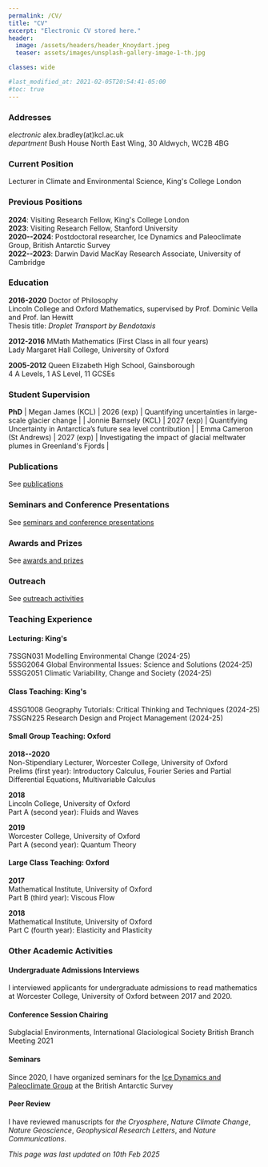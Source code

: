 ```yaml
---
permalink: /CV/
title: "CV"
excerpt: "Electronic CV stored here."
header:
  image: /assets/headers/header_Knoydart.jpeg
  teaser: assets/images/unsplash-gallery-image-1-th.jpg

classes: wide

#last_modified_at: 2021-02-05T20:54:41-05:00
#toc: true
---
```


### Addresses
*electronic* alex.bradley(at)kcl.ac.uk  
*department* Bush House North East Wing, 30 Aldwych, WC2B 4BG  

### Current Position
Lecturer in Climate and Environmental Science, King's College London

### Previous Positions
**2024**: Visiting Research Fellow, King's College London  
**2023**: Visiting Research Fellow, Stanford University  
**2020--2024**: Postdoctoral researcher, Ice Dynamics and Paleoclimate Group, British Antarctic Survey  
**2022--2023**: Darwin David MacKay Research Associate, University of Cambridge  

### Education
**2016-2020**
Doctor of Philosophy  
Lincoln College and Oxford Mathematics, supervised by Prof. Dominic Vella and Prof. Ian Hewitt  
Thesis title: *Droplet Transport by Bendotaxis*

**2012-2016**
MMath Mathematics (First Class in all four years)  
Lady Margaret Hall College, University of Oxford

**2005-2012**
Queen Elizabeth High School, Gainsborough  
4 A Levels, 1 AS Level, 11 GCSEs

### Student Supervision
**PhD**
| Megan James (KCL)    | 2026 (exp)  | Quantifying uncertainties in large-scale glacier change  |
| Jonnie Barnsely (KCL)      | 2027 (exp)  |  Quantifying Uncertainty in Antarctica’s future sea level contribution |
| Emma Cameron (St Andrews)    | 2027 (exp)   | Investigating the impact of glacial meltwater plumes in Greenland's Fjords |

### Publications
See [publications](publications.md)

### Seminars and Conference Presentations
See [seminars and conference presentations](./communications.md/#talksconferences)

### Awards and Prizes
See [awards and prizes](awards.md)

### Outreach
See [outreach activities](./communications.md/#outreach)

### Teaching Experience
#### Lecturing: King's
7SSGN031 Modelling Environmental Change (2024-25)  
5SSG2064 Global Environmental Issues: Science and Solutions (2024-25)  
5SSG2051 Climatic Variability, Change and Society (2024-25)  


#### Class Teaching: King's
4SSG1008 Geography Tutorials: Critical Thinking and Techniques (2024-25)  
7SSGN225 Research Design and Project Management (2024-25)  


#### Small Group Teaching: Oxford
**2018--2020**  
Non-Stipendiary Lecturer, Worcester College, University of Oxford  
Prelims (first year): Introductory Calculus, Fourier Series and Partial Differential Equations, Multivariable Calculus

**2018**  
Lincoln College, University of Oxford  
Part A (second year): Fluids and Waves

**2019**  
Worcester College, University of Oxford  
Part A (second year): Quantum Theory

#### Large Class Teaching: Oxford
**2017**  
Mathematical Institute, University of Oxford  
Part B (third year): Viscous Flow

**2018**  
Mathematical Institute, University of Oxford  
Part C (fourth year): Elasticity and Plasticity

### Other Academic Activities
#### Undergraduate Admissions Interviews
I interviewed applicants for undergraduate admissions to read mathematics at Worcester College, University of Oxford between 2017 and 2020.

#### Conference Session Chairing
Subglacial Environments, International Glaciological Society British Branch Meeting 2021

#### Seminars
Since 2020, I have organized seminars for the [Ice Dynamics and Paleoclimate Group](https://www.bas.ac.uk/team/science-teams/ice-and-past-climate/) at the British Antarctic Survey

#### Peer Review
I have reviewed manuscripts for _the Cryosphere_, _Nature Climate Change_, _Nature Geoscience_, _Geophysical Research Letters_, and _Nature Communications_.


*This page was last updated on 10th Feb 2025*
